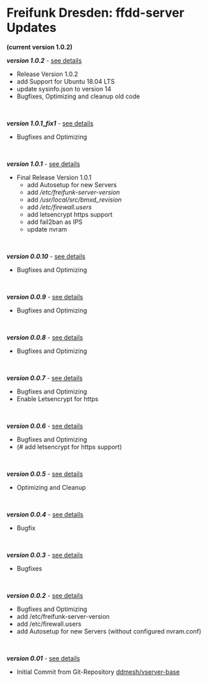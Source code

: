 # Freifunk Dresden: ffdd-server Updates
**(current version 1.0.2)**
<br/>

_**version 1.0.2**_ - [see details](https://github.com/cremesk/ffdd-server/tree/master/updates/v1.0.2.md)

- Release Version 1.0.2
- add Support for Ubuntu 18.04 LTS
- update sysinfo.json to version 14
- Bugfixes, Optimizing and cleanup old code
<br/>

_**version 1.0.1_fix1**_ - [see details](https://github.com/cremesk/ffdd-server/tree/master/updates/v1.0.1_fix1.md)

- Bugfixes and Optimizing
<br/>

_**version 1.0.1**_ - [see details](https://github.com/cremesk/ffdd-server/tree/master/updates/v1.0.1.md)

- Final Release Version 1.0.1
	- add Autosetup for new Servers
	- add _/etc/freifunk-server-version_
	- add _/usr/local/src/bmxd_revision_
	- add _/etc/firewall.users_
	- add letsencrypt https support
	- add fail2ban as IPS
	- update nvram
<br/>

_**version 0.0.10**_ - [see details](https://github.com/cremesk/ffdd-server/tree/master/updates/v0.0.10.md)

- Bugfixes and Optimizing
<br/>

_**version 0.0.9**_ - [see details](https://github.com/cremesk/ffdd-server/tree/master/updates/v0.0.9.md)

- Bugfixes and Optimizing
<br/>

_**version 0.0.8**_ - [see details](https://github.com/cremesk/ffdd-server/tree/master/updates/v0.0.8.md)

- Bugfixes and Optimizing
<br/>

_**version 0.0.7**_ - [see details](https://github.com/cremesk/ffdd-server/tree/master/updates/v0.0.7.md)

- Bugfixes and Optimizing
- Enable Letsencrypt for https
<br/>

_**version 0.0.6**_ - [see details](https://github.com/cremesk/ffdd-server/tree/master/updates/v0.0.6.md)

- Bugfixes and Optimizing
- (# add letsencrypt for https support)
<br/>

_**version 0.0.5**_ - [see details](https://github.com/cremesk/ffdd-server/tree/master/updates/v0.0.5.md)

- Optimizing and Cleanup
<br/>

_**version 0.0.4**_ - [see details](https://github.com/cremesk/ffdd-server/tree/master/updates/v0.0.4.md)

- Bugfix
<br/>

_**version 0.0.3**_ - [see details](https://github.com/cremesk/ffdd-server/tree/master/updates/v0.0.3.md)

- Bugfixes
<br/>

_**version 0.0.2**_ - [see details](https://github.com/cremesk/ffdd-server/tree/master/updates/v0.0.2.md)

- Bugfixes and Optimizing
- add /etc/freifunk-server-version
- add /etc/firewall.users
- add Autosetup for new Servers (without configured nvram.conf)
<br/>

_**version 0.01**_ - [see details](https://github.com/cremesk/ffdd-server/tree/master/updates/v0.01.md)

- Initial Commit from Git-Repository [ddmesh/vserver-base](https://github.com/ddmesh/vserver-base)
